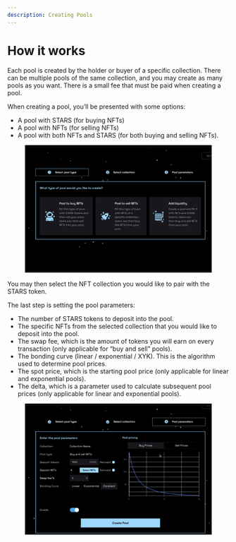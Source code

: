 ```yaml
---
description: Creating Pools
---
```


# How it works

Each pool is created by the holder or buyer of a specific collection. There can be multiple pools of the same collection, and you may create as many pools as you want. There is a small fee that must be paid when creating a pool.

When creating a pool, you’ll be presented with some options:

* A pool with STARS (for buying NFTs)
* A pool with NFTs (for selling NFTs)
* A pool with both NFTs and STARS (for both buying and selling NFTs).

<figure><img src="../../.gitbook/assets/image (4) (1) (1).png" alt=""><figcaption></figcaption></figure>

You may then select the NFT collection you would like to pair with the STARS token.

The last step is setting the pool parameters:

* The number of STARS tokens to deposit into the pool.
* The specific NFTs from the selected collection that you would like to deposit into the pool.
* The swap fee, which is the amount of tokens you will earn on every transaction (only applicable for “buy and sell” pools).
* The bonding curve (linear / exponential / XYK). This is the algorithm used to determine pool prices.
* The spot price, which is the starting pool price (only applicable for linear and exponential pools).
* The delta, which is a parameter used to calculate subsequent pool prices (only applicable for linear and exponential pools).

<figure><img src="../../.gitbook/assets/image (1) (1) (1).png" alt=""><figcaption></figcaption></figure>
